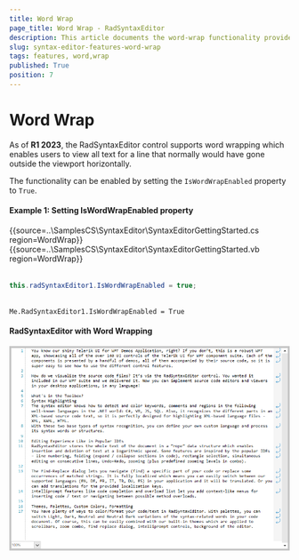 ```yaml
---
title: Word Wrap
page_title: Word Wrap - RadSyntaxEditor
description: This article documents the word-wrap functionality provided by the RadSyntaxEditor control.
slug: syntax-editor-features-word-wrap
tags: features, word,wrap
published: True
position: 7
---
```


# Word Wrap

As of **R1 2023**, the RadSyntaxEditor control supports word wrapping which enables users to view all text for a line that normally would have gone outside the viewport horizontally.

The functionality can be enabled by setting the `IsWordWrapEnabled` property to `True`.

#### Example 1: Setting IsWordWrapEnabled property

{{source=..\SamplesCS\SyntaxEditor\SyntaxEditorGettingStarted.cs region=WordWrap}}
{{source=..\SamplesCS\SyntaxEditor\SyntaxEditorGettingStarted.vb region=WordWrap}}

````C#

this.radSyntaxEditor1.IsWordWrapEnabled = true;  


````
````VB.NET

Me.RadSyntaxEditor1.IsWordWrapEnabled = True

````

#### RadSyntaxEditor with Word Wrapping

![WinForms RadSyntaxEditor Word Wrap](images/winforms-radsyntaxeditor-word-wrap.png)





 
